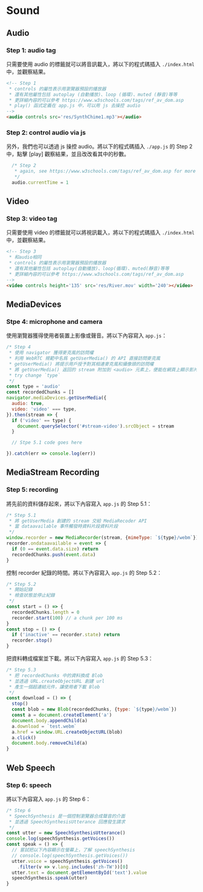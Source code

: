 # Sound

## Audio

### Step 1: audio tag

只需要使用 audio 的標籤就可以將音訊載入，將以下的程式碼插入 `./index.html` 中，並觀察結果。

```html
<!-- Step 1
 * controls 的屬性表示用瀏覽器預設的播放器
 * 還有其他屬性包括 autoplay (自動播放)、loop (循環)、muted (靜音)等等
 * 更詳細內容的可以參考 https://www.w3schools.com/tags/ref_av_dom.asp
 * play() 函式定義在 app.js 中，可以用 js 去操控 audio
-->
<audio controls src='res/SynthChime1.mp3'></audio>
```

### Step 2: control audio via js

另外，我們也可以透過 js 操控 audio。將以下的程式碼插入 `./app.js` 的 Step 2 中，點擊 [play] 觀察結果，並且改改看其中的秒數。

```javascript
  /* Step 2
   * again, see https://www.w3schools.com/tags/ref_av_dom.asp for more attributes/methods
   */
  audio.currentTime = 1
```

## Video

### Step 3: video tag

只需要使用 video 的標籤就可以將視訊載入，將以下的程式碼插入 `./index.html` 中，並觀察結果。

```html
<!-- Step 3
 * 和audio相同
 * controls 的屬性表示用瀏覽器預設的播放器
 * 還有其他屬性包括 autoplay(自動播放)、loop(循環)、muted(靜音)等等
 * 更詳細內容的可以參考 https://www.w3schools.com/tags/ref_av_dom.asp
-->
<video controls height='135' src='res/River.mov' width='240'></video>
```

## MediaDevices

### Stpe 4: microphone and camera

使用瀏覽器獲得使用者裝置上影像或聲音。將以下內容寫入 `app.js`：

```javascript
/* Step 4
 * 使用 navigator 獲得麥克風的訪問權
 * 利用 WebRTC 規範中名爲 getUserMedia() 的 API 直接訪問麥克風
 * getUserMedia() 將提示用戶授予對其相連麥克風和攝像頭的訪問權
 * 將 getUserMedia() 返回的 stream 附加到 <audio> 元素上，便能在網頁上顯示影片
 * try change `type`
 */
const type = 'audio'
const recordedChunks = []
navigator.mediaDevices.getUserMedia({
  audio: true,
  video: 'video' === type,
}).then(stream => {
  if ('video' == type) {
    document.querySelector('#stream-video').srcObject = stream
  }

  // Stpe 5.1 code goes here

}).catch(err => console.log(err))
```

## MediaStream Recording

### Step 5: recording

將先前的資料儲存起來，將以下內容寫入 `app.js` 的 Step 5.1：

```javascript
/* Step 5.1
 * 將 getUserMedia 創建的 stream 交給 MediaRecoder API
 * 當 dataavailable 事件觸發時資料片段資料片段
 */
window.recorder = new MediaRecorder(stream, {mimeType: `${type}/webm`})
recorder.ondataavailable = event => {
  if (0 == event.data.size) return
  recordedChunks.push(event.data)
}
```

控制 recorder 紀錄的時間。將以下內容寫入 `app.js` 的 Step 5.2：

```javascript
/* Step 5.2
 * 開始記錄
 * 檢查狀態並停止紀錄
 */
const start = () => {
  recordedChunks.length = 0
  recorder.start(100) // a chunk per 100 ms
}
const stop = () => {
  if ('inactive' == recorder.state) return
  recorder.stop()
}
```

把資料轉成檔案並下載。將以下內容寫入 `app.js` 的 Step 5.3：

```javascript
/* Step 5.3
 * 把 recordedChunks 中的資料換成 Blob
 * 並透過 URL.createObjectURL 創建 url
 * 產生一個超連結元件，讓使用者下載 Blob
 */
const download = () => {
  stop()
  const blob = new Blob(recordedChunks, {type: `${type}/webm`})
  const a = document.createElement('a')
  document.body.appendChild(a)
  a.download = `test.webm`
  a.href = window.URL.createObjectURL(blob)
  a.click()
  document.body.removeChild(a)
}
```

## Web Speech

### Step 6: speech

將以下內容寫入 `app.js` 的 Step 6：

```javascript
/* Step 6
 * SpeechSynthesis 是一個控制瀏覽器合成聲音的介面
 * 並透過 SpeechSynthesisUtterance 回應發生請求
 */
const utter = new SpeechSynthesisUtterance()
console.log(speechSynthesis.getVoices())
const speak = () => {
  // 嘗試把以下內容顯示在螢幕上，了解 speechSynthesis
  // console.log(speechSynthesis.getVoices())
  utter.voice = speechSynthesis.getVoices()
    .filter(v => v.lang.includes('zh-TW'))[0]
  utter.text = document.getElementById('text').value
  speechSynthesis.speak(utter)
}
```
